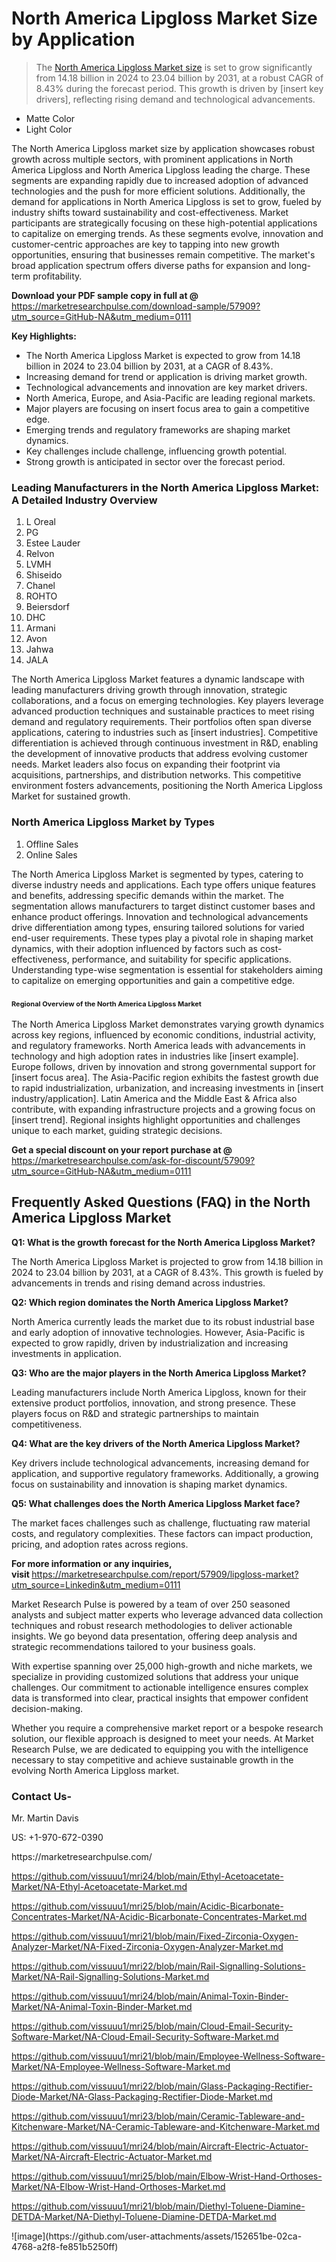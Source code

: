 <h1>North America Lipgloss Market&nbsp;Size by Application</h1><blockquote><p>The <a href="https://marketresearchpulse.com/download-sample/57909?utm_source=GitHub-NA&amp;utm_medium=0111">North America Lipgloss Market size</a> is set to grow significantly from 14.18 billion in 2024 to 23.04 billion by 2031, at a robust CAGR of 8.43% during the forecast period. This growth is driven by [insert key drivers], reflecting rising demand and technological advancements.</p></blockquote><ul><li>Matte Color<li> Light Color</li></ul><p>The North America Lipgloss market size by application showcases robust growth across multiple sectors, with prominent applications in North America Lipgloss and North America Lipgloss leading the charge. These segments are expanding rapidly due to increased adoption of advanced technologies and the push for more efficient solutions. Additionally, the demand for applications in North America Lipgloss is set to grow, fueled by industry shifts toward sustainability and cost-effectiveness. Market participants are strategically focusing on these high-potential applications to capitalize on emerging trends. As these segments evolve, innovation and customer-centric approaches are key to tapping into new growth opportunities, ensuring that businesses remain competitive. The market's broad application spectrum offers diverse paths for expansion and long-term profitability.</p><p><strong>Download your PDF sample copy in full at @ </strong><a href="https://marketresearchpulse.com/download-sample/57909?utm_source=GitHub-NA&amp;utm_medium=0111">https://marketresearchpulse.com/download-sample/57909?utm_source=GitHub-NA&amp;utm_medium=0111</a></p><p><strong>Key Highlights: </strong></p><ul><li>The North America Lipgloss Market is expected to grow from 14.18 billion in 2024 to 23.04 billion by 2031, at a CAGR of 8.43%.</li><li>Increasing demand for trend or application is driving market growth.</li><li>Technological advancements and innovation are key market drivers.</li><li>North America, Europe, and Asia-Pacific are leading regional markets.</li><li>Major players are focusing on insert focus area to gain a competitive edge.</li><li>Emerging trends and regulatory frameworks are shaping market dynamics.</li><li>Key challenges include challenge, influencing growth potential.</li><li>Strong growth is anticipated in sector over the forecast period.</li></ul><h3>Leading Manufacturers in the North America Lipgloss Market: A Detailed Industry Overview</h3><ol><li>L Oreal</li><li>PG</li><li>Estee Lauder</li><li>Relvon</li><li>LVMH</li><li>Shiseido</li><li>Chanel</li><li>ROHTO</li><li>Beiersdorf</li><li>DHC</li><li>Armani</li><li>Avon</li><li>Jahwa</li><li>JALA</li></ol><div class="flex max-w-full flex-col flex-grow"><div class="min-h-8 text-message flex w-full flex-col items-end gap-2 whitespace-normal break-words [.text-message+&amp;]:mt-5" dir="auto" data-message-author-role="assistant" data-message-id="fd8432e4-4910-450d-b182-61b7bfb0a01f" data-message-model-slug="gpt-4o"><div class="flex w-full flex-col gap-1 empty:hidden first:pt-[3px]"><div class="markdown prose w-full break-words dark:prose-invert light"><p>The North America Lipgloss Market features a dynamic landscape with leading manufacturers driving growth through innovation, strategic collaborations, and a focus on emerging technologies. Key players leverage advanced production techniques and sustainable practices to meet rising demand and regulatory requirements. Their portfolios often span diverse applications, catering to industries such as [insert industries]. Competitive differentiation is achieved through continuous investment in R&amp;D, enabling the development of innovative products that address evolving customer needs. Market leaders also focus on expanding their footprint via acquisitions, partnerships, and distribution networks. This competitive environment fosters advancements, positioning the North America Lipgloss Market for sustained growth.</p></div></div></div></div><h3>North America Lipgloss Market by Types</h3><ol><li>Offline Sales<li> Online Sales</li></ol><div class="flex max-w-full flex-col flex-grow"><div class="min-h-8 text-message flex w-full flex-col items-end gap-2 whitespace-normal break-words [.text-message+&amp;]:mt-5" dir="auto" data-message-author-role="assistant" data-message-id="084470be-0bb7-4664-bddf-5156b4f41249" data-message-model-slug="gpt-4o-mini"><div class="flex w-full flex-col gap-1 empty:hidden first:pt-[3px]"><div class="markdown prose w-full break-words dark:prose-invert light"><p>The North America Lipgloss Market is segmented by types, catering to diverse industry needs and applications. Each type offers unique features and benefits, addressing specific demands within the market. The segmentation allows manufacturers to target distinct customer bases and enhance product offerings. Innovation and technological advancements drive differentiation among types, ensuring tailored solutions for varied end-user requirements. These types play a pivotal role in shaping market dynamics, with their adoption influenced by factors such as cost-effectiveness, performance, and suitability for specific applications. Understanding type-wise segmentation is essential for stakeholders aiming to capitalize on emerging opportunities and gain a competitive edge.</p></div></div></div></div><h3><span style="font-size: 11px;">Regional Overview of the North America Lipgloss Market</span></h3><div class="flex max-w-full flex-col flex-grow"><div class="min-h-8 text-message flex w-full flex-col items-end gap-2 whitespace-normal break-words [.text-message+&amp;]:mt-5" dir="auto" data-message-author-role="assistant" data-message-id="e9038762-ce64-4e30-91c9-9bd413514231" data-message-model-slug="gpt-4o-mini"><div class="flex w-full flex-col gap-1 empty:hidden first:pt-[3px]"><div class="markdown prose w-full break-words dark:prose-invert light"><p>The North America Lipgloss Market demonstrates varying growth dynamics across key regions, influenced by economic conditions, industrial activity, and regulatory frameworks. North America leads with advancements in technology and high adoption rates in industries like [insert example]. Europe follows, driven by innovation and strong governmental support for [insert focus area]. The Asia-Pacific region exhibits the fastest growth due to rapid industrialization, urbanization, and increasing investments in [insert industry/application]. Latin America and the Middle East &amp; Africa also contribute, with expanding infrastructure projects and a growing focus on [insert trend]. Regional insights highlight opportunities and challenges unique to each market, guiding strategic decisions.</p></div></div></div></div><p><strong>Get a special discount on your report purchase at @ </strong><a href="https://marketresearchpulse.com/ask-for-discount/57909?utm_source=GitHub-NA&amp;utm_medium=0111">https://marketresearchpulse.com/ask-for-discount/57909?utm_source=GitHub-NA&amp;utm_medium=0111</a></p><h2>Frequently Asked Questions (FAQ) in the North America Lipgloss Market</h2><p><strong>Q1: What is the growth forecast for the North America Lipgloss Market?</strong></p><p>The North America Lipgloss Market is projected to grow from 14.18 billion in 2024 to 23.04 billion by 2031, at a CAGR of 8.43%. This growth is fueled by advancements in trends and rising demand across industries.</p><p><strong>Q2: Which region dominates the North America Lipgloss Market?</strong></p><p>North America currently leads the market due to its robust industrial base and early adoption of innovative technologies. However, Asia-Pacific is expected to grow rapidly, driven by industrialization and increasing investments in application.</p><p><strong>Q3: Who are the major players in the North America Lipgloss Market?</strong></p><p>Leading manufacturers include North America Lipgloss, known for their extensive product portfolios, innovation, and strong presence. These players focus on R&amp;D and strategic partnerships to maintain competitiveness.</p><p><strong>Q4: What are the key drivers of the North America Lipgloss Market?</strong></p><p>Key drivers include technological advancements, increasing demand for application, and supportive regulatory frameworks. Additionally, a growing focus on sustainability and innovation is shaping market dynamics.</p><p><strong>Q5: What challenges does the North America Lipgloss Market face?</strong></p><p>The market faces challenges such as challenge, fluctuating raw material costs, and regulatory complexities. These factors can impact production, pricing, and adoption rates across regions.</p><p><strong>For more information or any inquiries, visit&nbsp;</strong><a href="https://marketresearchpulse.com/report/57909/lipgloss-market?utm_source=Linkedin&utm_medium=0111">https://marketresearchpulse.com/report/57909/lipgloss-market?utm_source=Linkedin&utm_medium=0111</a></p><p>Market Research Pulse is powered by a team of over 250 seasoned analysts and subject matter experts who leverage advanced data collection techniques and robust research methodologies to deliver actionable insights. We go beyond data presentation, offering deep analysis and strategic recommendations tailored to your business goals.</p><p>With expertise spanning over 25,000 high-growth and niche markets, we specialize in providing customized solutions that address your unique challenges. Our commitment to actionable intelligence ensures complex data is transformed into clear, practical insights that empower confident decision-making.</p><p>Whether you require a comprehensive market report or a bespoke research solution, our flexible approach is designed to meet your needs. At Market Research Pulse, we are dedicated to equipping you with the intelligence necessary to stay competitive and achieve sustainable growth in the evolving North America Lipgloss market.</p><h3><strong>Contact Us-</strong></h3><p>Mr. Martin Davis</p><p>US: +1-970-672-0390</p><p>https://marketresearchpulse.com/</p><p><a href="https://github.com/vissuuu1/mri24/blob/main/Ethyl-Acetoacetate-Market/NA-Ethyl-Acetoacetate-Market.md">https://github.com/vissuuu1/mri24/blob/main/Ethyl-Acetoacetate-Market/NA-Ethyl-Acetoacetate-Market.md</a></p><p><a href="https://github.com/vissuuu1/mri25/blob/main/Acidic-Bicarbonate-Concentrates-Market/NA-Acidic-Bicarbonate-Concentrates-Market.md">https://github.com/vissuuu1/mri25/blob/main/Acidic-Bicarbonate-Concentrates-Market/NA-Acidic-Bicarbonate-Concentrates-Market.md</a></p><p><a href="https://github.com/vissuuu1/mri21/blob/main/Fixed-Zirconia-Oxygen-Analyzer-Market/NA-Fixed-Zirconia-Oxygen-Analyzer-Market.md">https://github.com/vissuuu1/mri21/blob/main/Fixed-Zirconia-Oxygen-Analyzer-Market/NA-Fixed-Zirconia-Oxygen-Analyzer-Market.md</a></p><p><a href="https://github.com/vissuuu1/mri22/blob/main/Rail-Signalling-Solutions-Market/NA-Rail-Signalling-Solutions-Market.md">https://github.com/vissuuu1/mri22/blob/main/Rail-Signalling-Solutions-Market/NA-Rail-Signalling-Solutions-Market.md</a></p><p><a href="https://github.com/vissuuu1/mri24/blob/main/Animal-Toxin-Binder-Market/NA-Animal-Toxin-Binder-Market.md">https://github.com/vissuuu1/mri24/blob/main/Animal-Toxin-Binder-Market/NA-Animal-Toxin-Binder-Market.md</a></p><p><a href="https://github.com/vissuuu1/mri25/blob/main/Cloud-Email-Security-Software-Market/NA-Cloud-Email-Security-Software-Market.md">https://github.com/vissuuu1/mri25/blob/main/Cloud-Email-Security-Software-Market/NA-Cloud-Email-Security-Software-Market.md</a></p><p><a href="https://github.com/vissuuu1/mri21/blob/main/Employee-Wellness-Software-Market/NA-Employee-Wellness-Software-Market.md">https://github.com/vissuuu1/mri21/blob/main/Employee-Wellness-Software-Market/NA-Employee-Wellness-Software-Market.md</a></p><p><a href="https://github.com/vissuuu1/mri22/blob/main/Glass-Packaging-Rectifier-Diode-Market/NA-Glass-Packaging-Rectifier-Diode-Market.md">https://github.com/vissuuu1/mri22/blob/main/Glass-Packaging-Rectifier-Diode-Market/NA-Glass-Packaging-Rectifier-Diode-Market.md</a></p><p><a href="https://github.com/vissuuu1/mri23/blob/main/Ceramic-Tableware-and-Kitchenware-Market/NA-Ceramic-Tableware-and-Kitchenware-Market.md">https://github.com/vissuuu1/mri23/blob/main/Ceramic-Tableware-and-Kitchenware-Market/NA-Ceramic-Tableware-and-Kitchenware-Market.md</a></p><p><a href="https://github.com/vissuuu1/mri24/blob/main/Aircraft-Electric-Actuator-Market/NA-Aircraft-Electric-Actuator-Market.md">https://github.com/vissuuu1/mri24/blob/main/Aircraft-Electric-Actuator-Market/NA-Aircraft-Electric-Actuator-Market.md</a></p><p><a href="https://github.com/vissuuu1/mri25/blob/main/Elbow-Wrist-Hand-Orthoses-Market/NA-Elbow-Wrist-Hand-Orthoses-Market.md">https://github.com/vissuuu1/mri25/blob/main/Elbow-Wrist-Hand-Orthoses-Market/NA-Elbow-Wrist-Hand-Orthoses-Market.md</a></p><p><a href="https://github.com/vissuuu1/mri21/blob/main/Diethyl-Toluene-Diamine-DETDA-Market/NA-Diethyl-Toluene-Diamine-DETDA-Market.md">https://github.com/vissuuu1/mri21/blob/main/Diethyl-Toluene-Diamine-DETDA-Market/NA-Diethyl-Toluene-Diamine-DETDA-Market.md</a></p>
![image](https://github.com/user-attachments/assets/152651be-02ca-4768-a2f8-fe851b5250ff)
